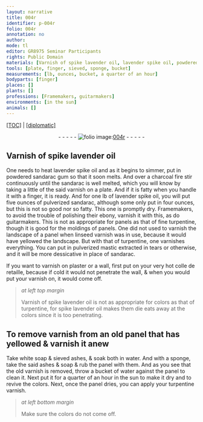 ```yaml
---
layout: narrative
title: 004r
identifier: p-004r
folio: 004r
annotation: no
author:
mode: tl
editor: GR8975 Seminar Participants
rights: Public Domain
materials: [Varnish of spike lavender oil, lavender spike oil, powdered sandarac gum, charcoal, sandarac, varnish, pulverized sandarac, ebony, fine turpentine, linseed varnish, turpentine, pulverized mastic, plaster, colle de retaille, spike lavender oil, white soap, sieved ashes, water, ashes, soap, turpentine varnish]
tools: [plate, finger, sieved, sponge, bucket]
measurements: [lb, ounces, bucket, a quarter of an hour]
bodyparts: [finger]
places: []
plants: []
professions: [Framemakers, guitarmakers]
environments: [in the sun]
animals: []
---
```


<p><a href="{{ site.baseurl }}/translation/">[TOC]</a> | <a href="{{ site.baseurl }}/texts/p-004r_tc/" target="_blank">[diplomatic]</a></p><div class="folio" align="center">- - - - - <a href="http://gallica.bnf.fr/ark:/12148/btv1b10500001g/f13.image" target="_blank"><img src="https://cu-mkp.github.io/2017-workshop-edition/assets/photo-icon.png" alt="folio image: " style="display:inline-block; margin-bottom:-3px;"/>004r</a> - - - - - </div>  
  

## <span class="m">Varnish of spike lavender oil</span>

 
One needs to heat <span class="m">lavender spike oil</span> and as it begins to simmer, put in <span class="m">powdered sandarac gum</span> so that it soon melts. And over a <span class="m">charcoal</span> fire stir continuously until the <span class="m">sandarac</span> is well melted, which you will know by taking a little of the said <span class="m">varnish</span> on a <span class="tl">plate</span>. And if it is fatty when you handle it with a <span class="tl"><span class="bp">finger</span></span>, it is ready. And for one <span class="ms">lb</span> of <span class="m">lavender spike oil</span>, you will put five <span class="ms">ounces</span> of <span class="m">pulverized sandarac</span>, although some only put in four <span class="ms">ounces</span>, but this is not so good nor so fatty. This one is promptly dry. <span class="pro">Framemakers</span>, to avoid the trouble of polishing their <span class="m">ebony</span>, varnish it with this, as do <span class="pro">guitarmakers</span>. This is not as appropriate for panels as that of <span class="m">fine turpentine</span>, though it is good for the moldings of panels. One did not used to varnish the landscape of a panel when <span class="m">linseed varnish</span> was in use, because it would have yellowed the landscape. But with that of <span class="m">turpentine</span>, one varnishes everything. You can put in <span class="m">pulverized mastic</span> extracted in tears or otherwise, and it will be more dessicative in place of <span class="m">sandarac</span>.
 
If you want to varnish on <span class="m">plaster</span> or a wall, first put on your very hot <span class="m">colle de retaille</span>, because if cold it would not penetrate the wall, & when you would put your <span class="m">varnish</span> on, it would come off.
 
> *at left top margin*
> 
> 
>   <span class="m">Varnish of spike lavender oil</span> is not as appropriate for colors as that of <span class="m">turpentine</span>, for <span class="m">spike lavender oil</span> <span class="del">makes them die</span> <span class="add">eats away at</span> the colors since it is too penetrating.
 
 
  

## To remove <span class="m">varnish</span> from an old panel that has yellowed & varnish it anew

 
Take <span class="m">white soap</span> & <span class="m"><span class="tl">sieved</span> ashes</span>, & soak both in <span class="m">water</span>. And with a <span class="tl">sponge</span>, take the said <span class="m">ashes</span> & <span class="m">soap</span> & rub the panel with them. And as you see that the old <span class="m">varnish</span> is removed, throw a <span class="tl"><span class="ms">bucket</span></span> of <span class="m">water</span> against the panel to clean it. Next put it for <span class="ms"><span class="tmp">a quarter of an hour</span></span> <span class="env">in the sun</span> to make it dry and to revive the colors. Next, once the panel dries, you can apply your <span class="m">turpentine varnish</span>.
 
> *at left bottom margin*
> 
> 
>   Make sure the colors do not come off.
 
